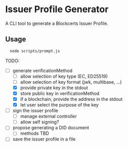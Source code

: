 # Issuer Profile Generator

A CLI tool to generate a Blockcerts Issuer Profile.

## Usage

```bash
  node scripts/prompt.js
```

TODO:
- [ ] generate verificationMethod
  - [ ] allow selection of key type (EC, ED25519)
  - [ ] allow selection of key format (jwk, multibase, ...)
  - [x] provide private key in the stdout
  - [x] store public key in verificationMethod
  - [x] if a blockchain, provide the address in the stdout
  - [x] let user select the purpose of the key
- [ ] sign the issuer profile
  - [ ] manage external controller
  - [ ] allow self signing?
- [ ] propose generating a DID document
  - [ ] methods TBD
- [ ] save the issuer profile in a file
